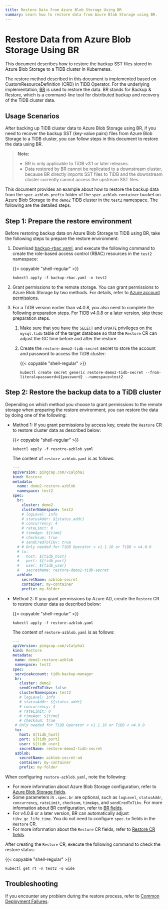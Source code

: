 ```yaml
---
title: Restore Data from Azure Blob Storage Using BR
summary: Learn how to restore data from Azure Blob Storage using BR.
---
```


# Restore Data from Azure Blob Storage Using BR

This document describes how to restore the backup SST files stored in Azure Blob Storage to a TiDB cluster in Kubernetes.

The restore method described in this document is implemented based on CustomResourceDefinition (CRD) in TiDB Operator. For the underlying implementation, [BR](https://docs.pingcap.com/tidb/stable/backup-and-restore-tool) is used to restore the data. BR stands for Backup & Restore, which is a command-line tool for distributed backup and recovery of the TiDB cluster data.

## Usage Scenarios

After backing up TiDB cluster data to Azure Blob Storage using BR, if you need to recover the backup SST (key-value pairs) files from Azure Blob Storage to a TiDB cluster, you can follow steps in this document to restore the data using BR.

> **Note:**
>
> - BR is only applicable to TiDB v3.1 or later releases.
> - Data restored by BR cannot be replicated to a downstream cluster, because BR directly imports SST files to TiDB and the downstream cluster currently cannot access the upstream SST files.

This document provides an example about how to restore the backup data from the `spec.azblob.prefix` folder of the `spec.azblob.container` bucket on Azure Blob Storage to the `demo2` TiDB cluster in the `test2` namespace. The following are the detailed steps.

## Step 1: Prepare the restore environment

Before restoring backup data on Azure Blob Storage to TiDB using BR, take the following steps to prepare the restore environment:

1. Download [backup-rbac.yaml](https://github.com/pingcap/tidb-operator/blob/master/manifests/backup/backup-rbac.yaml), and execute the following command to create the role-based access control (RBAC) resources in the `test2` namespace:

    {{< copyable "shell-regular" >}}

    ```shell
    kubectl apply -f backup-rbac.yaml -n test2
    ```

2. Grant permissions to the remote storage. You can grant permissions to Azure Blob Storage by two methods. For details, refer to [Azure account permissions](grant-permissions-to-remote-storage.md#azure-account-permissions).

3. For a TiDB version earlier than v4.0.8, you also need to complete the following preparation steps. For TiDB v4.0.8 or a later version, skip these preparation steps.

    1. Make sure that you have the `SELECT` and `UPDATE` privileges on the `mysql.tidb` table of the target database so that the `Restore` CR can adjust the GC time before and after the restore.

    2. Create the `restore-demo2-tidb-secret` secret to store the account and password to access the TiDB cluster:

        {{< copyable "shell-regular" >}}

        ```shell
        kubectl create secret generic restore-demo2-tidb-secret --from-literal=password=${password} --namespace=test2
        ```

## Step 2: Restore the backup data to a TiDB cluster

Depending on which method you choose to grant permissions to the remote storage when preparing the restore environment, you can restore the data by doing one of the following:

+ Method 1: If you grant permissions by access key, create the `Restore` CR to restore cluster data as described below:

    {{< copyable "shell-regular" >}}

    ```shell
    kubectl apply -f resotre-azblob.yaml
    ```

    The content of `restore-azblob.yaml` is as follows:

    ```yaml
    ---
    apiVersion: pingcap.com/v1alpha1
    kind: Restore
    metadata:
      name: demo2-restore-azblob
      namespace: test2
    spec:
      br:
        cluster: demo2
        clusterNamespace: test2
        # logLevel: info
        # statusAddr: ${status_addr}
        # concurrency: 4
        # rateLimit: 0
        # timeAgo: ${time}
        # checksum: true
        # sendCredToTikv: true
      # # Only needed for TiDB Operator < v1.1.10 or TiDB < v4.0.8
      # to:
      #   host: ${tidb_host}
      #   port: ${tidb_port}
      #   user: ${tidb_user}
      #   secretName: restore-demo2-tidb-secret
      azblob:
        secretName: azblob-secret
        container: my-container
        prefix: my-folder
    ```

+ Method 2: If you grant permissions by Azure AD, create the `Restore` CR to restore cluster data as described below:

    {{< copyable "shell-regular" >}}

    ```shell
    kubectl apply -f restore-azblob.yaml
    ```

    The content of `restore-azblob.yaml` is as follows:

     ```yaml
    ---
    apiVersion: pingcap.com/v1alpha1
    kind: Restore
    metadata:
      name: demo2-restore-azblob
      namespace: test2
    spec:
      serviceAccount: tidb-backup-manager
      br:
        cluster: demo2
        sendCredToTikv: false
        clusterNamespace: test2
        # logLevel: info
        # statusAddr: ${status_addr}
        # concurrency: 4
        # rateLimit: 0
        # timeAgo: ${time}
        # checksum: true
      # Only needed for TiDB Operator < v1.1.10 or TiDB < v4.0.8
      to:
        host: ${tidb_host}
        port: ${tidb_port}
        user: ${tidb_user}
        secretName: restore-demo2-tidb-secret
      azblob:
        secretName: azblob-secret-ad
        container: my-container
        prefix: my-folder
    ```

When configuring `restore-azblob.yaml`, note the following:

- For more information about Azure Blob Storage configuration, refer to [Azure Blob Storage fields](backup-restore-cr.md#azure-blob-storage-fields).
- Some parameters in `.spec.br` are optional, such as `logLevel`, `statusAddr`, `concurrency`, `rateLimit`, `checksum`, `timeAgo`, and `sendCredToTikv`. For more information about BR configuration, refer to [BR fields](backup-restore-cr.md#br-fields).
- For v4.0.8 or a later version, BR can automatically adjust `tikv_gc_life_time`. You do not need to configure `spec.to` fields in the `Restore` CR.
- For more information about the `Restore` CR fields, refer to [Restore CR fields](backup-restore-cr.md#restore-cr-fields).

After creating the `Restore` CR, execute the following command to check the restore status:

{{< copyable "shell-regular" >}}

```shell
kubectl get rt -n test2 -o wide
```

## Troubleshooting

If you encounter any problem during the restore process, refer to [Common Deployment Failures](deploy-failures.md).